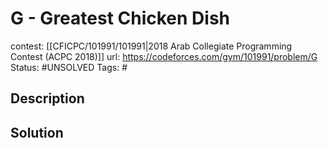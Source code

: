 # G - Greatest Chicken Dish

contest: [[CFICPC/101991/101991|2018 Arab Collegiate Programming Contest (ACPC 2018)]]
url: https://codeforces.com/gym/101991/problem/G
Status: #UNSOLVED
Tags: #

## Description

## Solution

